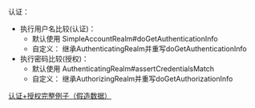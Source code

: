 认证：
- 执行用户名比较(认证)：
  - 默认使用 SimpleAccountRealm#doGetAuthenticationInfo
  - 自定义： 继承AuthenticatingRealm并重写doGetAuthenticationInfo
- 执行密码比较(授权)：
  - 默认使用 AuthenticatingRealm#assertCredentialsMatch
  - 自定义： 继承AuthorizingRealm并重写doGetAuthorizationInfo
  

[认证+授权完整例子（假造数据）](./src/main/java/com/java/learning/shiro/base/TestCustomerMd5AuthorizingReal.java)